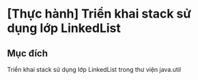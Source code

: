 # [Thực hành] Triển khai stack sử dụng lớp LinkedList
## Mục đích
Triển khai stack sử dụng lớp LinkedList trong thư viện java.util